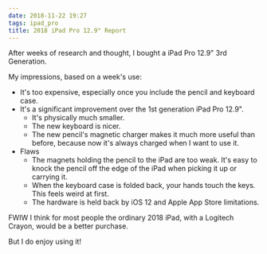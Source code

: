 ```yaml
---
date: 2018-11-22 19:27
tags: ipad_pro
title: 2018 iPad Pro 12.9" Report
---
```


After weeks of research and thought, I bought a iPad Pro 12.9" 3rd Generation.

My impressions, based on a week's use:

* It's too expensive, especially once you include the pencil and keyboard case.
* It's a significant improvement over the 1st generation iPad Pro 12.9".
  * It's physically much smaller.
  * The new keyboard is nicer.
  * The new pencil's magnetic charger makes it much more useful than before, because now it's always charged when I want to use it.
* Flaws
  * The magnets holding the pencil to the iPad are too weak. It's easy to knock the pencil off the edge of the iPad when picking it up or carrying it.
  * When the keyboard case is folded back, your hands touch the keys. This feels weird at first.
  * The hardware is held back by iOS 12 and Apple App Store limitations.

FWIW I think for most people the ordinary 2018 iPad, with a Logitech Crayon,
would be a better purchase.

But I do enjoy using it!
